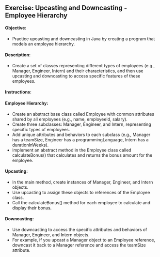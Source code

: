## Exercise: Upcasting and Downcasting - Employee Hierarchy

#### Objective:

- Practice upcasting and downcasting in Java by creating a program that models an employee hierarchy.

#### Description:

- Create a set of classes representing different types of employees (e.g., Manager, Engineer, Intern) and their characteristics, and then use upcasting and downcasting to access specific features of these employees.

#### Instructions:

#### Employee Hierarchy:

- Create an abstract base class called Employee with common attributes shared by all employees (e.g., name, employeeId, salary).
- Create three subclasses: Manager, Engineer, and Intern, representing specific types of employees.
- Add unique attributes and behaviors to each subclass (e.g., Manager has a teamSize, Engineer has a programmingLanguage, Intern has a durationInWeeks).
- Implement an abstract method in the Employee class called calculateBonus() that calculates and returns the bonus amount for the employee.

#### Upcasting:

- In the main method, create instances of Manager, Engineer, and Intern objects.
- Use upcasting to assign these objects to references of the Employee class.
- Call the calculateBonus() method for each employee to calculate and display their bonus.

#### Downcasting:

- Use downcasting to access the specific attributes and behaviors of Manager, Engineer, and Intern objects.
- For example, if you upcast a Manager object to an Employee reference, downcast it back to a Manager reference and access the teamSize attribute.
